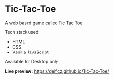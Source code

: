 # Tic-Tac-Toe
A web based game called Tic Tac Toe

Tech stack used:
  - HTML
  - CSS
  - Vanilla JavaScript

Available for Desktop only

**Live preview:** https://deificz.github.io/Tic-Tac-Toe/

